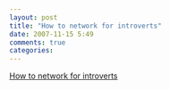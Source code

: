 ```yaml
---
layout: post
title: "How to network for introverts"
date: 2007-11-15 5:49
comments: true
categories: 
---
```


<a href="http://www.businesspundit.com/50226711/how_to_network_for_introverts.php">How to network for introverts</a><br/>
